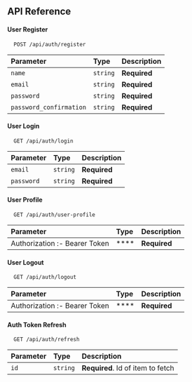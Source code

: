 
## API Reference

#### User Register

```http
  POST /api/auth/register
```

| Parameter | Type     | Description                |
| :-------- | :------- | :------------------------- |
| `name` | `string` | **Required** |
| `email` | `string` | **Required** |
| `password` | `string` | **Required** |
| `password_confirmation` | `string` | **Required** |

#### User Login

```http
  GET /api/auth/login
```

| Parameter | Type     | Description                       |
| :-------- | :------- | :-------------------------------- |
| `email`      | `string` | **Required** |
| `password`      | `string` | **Required** |


#### User Profile
```http
  GET /api/auth/user-profile
```

| Parameter | Type     | Description                       |
| :-------- | :------- | :-------------------------------- |
Authorization  :-  Bearer Token | **** | **Required** |


#### User Logout
```http
  GET /api/auth/logout
```
| Parameter | Type     | Description                       |
| :-------- | :------- | :-------------------------------- |
Authorization  :-  Bearer Token | **** | **Required** |

#### Auth Token Refresh
```http
  GET /api/auth/refresh
```
| Parameter | Type     | Description                       |
| :-------- | :------- | :-------------------------------- |
| `id`      | `string` | **Required**. Id of item to fetch |
